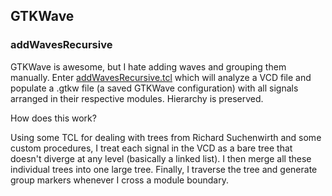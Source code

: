 ## GTKWave

### addWavesRecursive

GTKWave is awesome, but I hate adding waves and grouping them
manually. Enter
[addWavesRecursive.tcl](https://github.com/seldridge/hdl-scripts/blob/master/addWavesRecursive.tcl)
which will analyze a VCD file and populate a .gtkw file (a saved
GTKWave configuration) with all signals arranged in their respective
modules. Hierarchy is preserved.

How does this work?

Using some TCL for dealing with trees from Richard Suchenwirth and
some custom procedures, I treat each signal in the VCD as a bare tree
that doesn't diverge at any level (basically a linked list). I then
merge all these individual trees into one large tree. Finally, I
traverse the tree and generate group markers whenever I cross a module
boundary.
